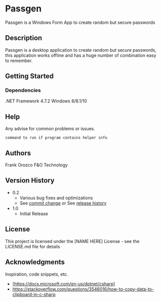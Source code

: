 # Passgen

Passgen is a Windows Form App to create random but secure passwords


## Description

Passgen is a desktop application to create random but secure passwords, this application works offline and has a huge number of combination easy to remember. 

## Getting Started

### Dependencies

.NET Framework 4.7.2
Windows 8/8.1/10

## Help

Any advise for common problems or issues.
```
command to run if program contains helper info
```

## Authors

Frank Orozco
F&O Technology

## Version History

* 0.2
    * Various bug fixes and optimizations
    * See [commit change]() or See [release history]()
* 1.0
    * Initial Release

## License

This project is licensed under the [NAME HERE] License - see the LICENSE.md file for details

## Acknowledgments

Inspiration, code snippets, etc.
* [https://docs.microsoft.com/en-us/dotnet/csharp]
* https://stackoverflow.com/questions/3546016/how-to-copy-data-to-clipboard-in-c-sharp
